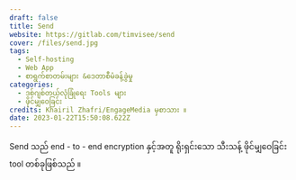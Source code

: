 ```yaml
---
draft: false
title: Send
website: https://gitlab.com/timvisee/send
cover: /files/send.jpg
tags:
  - Self-hosting
  - Web App
  - စာရွက်စာတမ်းများ &ဒေတာစီမံခန့်ခွဲမှု
categories: 
  - ဒစ်ဂျစ်တယ်လုံခြုံရေး Tools များ
  - ဖိုင်မျှဝေခြင်း
credits: Khairil Zhafri/EngageMedia မှစာသား ။
date: 2023-01-22T15:50:08.622Z
---
```

Send သည် end - to - end encryption နှင့်အတူ ရိုးရှင်းသော သီးသန့် ဖိုင်မျှဝေခြင်း tool တစ်ခုဖြစ်သည် ။